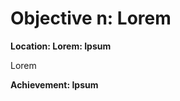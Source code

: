 
# Objective n:  Lorem
**Location: Lorem: Ipsum**  

Lorem

**Achievement: Ipsum**
<!--stackedit_data:
eyJoaXN0b3J5IjpbMTU0MjkzOTk1MV19
-->